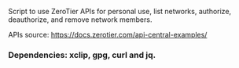 Script to use ZeroTier APIs for personal use, list networks, authorize, deauthorize, and remove network members.

APIs source: https://docs.zerotier.com/api-central-examples/

### Dependencies: xclip, gpg, curl and jq.
